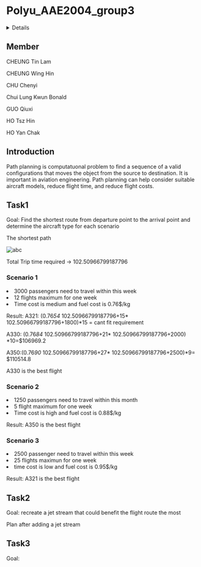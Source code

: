 # Polyu_AAE2004_group3
<!-- TABLE OF CONTENTS -->
<details>
  <summery>Table of contents</summary>
  <ol>
    <li><a href="## Member">Member</a> 
    <li><a href="## Introduction">Introduction</a></li>
    <li><a href="## Task1">Task1</a></li>
        <ul>
          <li><a href= "### Scenario-1">Scenario 1</a></li>
          <li><a href= "### Scenario-2">Scenario 2</a></li>
          <li><a href= "### Scenario-3">Scenario 3</a></li>
        </ul>  
    <li><a href="## Task2">Task2</a></li>
    <li><a href="## Task3">Task3</a></li>
  </ol>
</details>

## Member
CHEUNG Tin Lam

CHEUNG Wing Hin

CHU Chenyi

Chui Lung Kwun Bonald

GUO Qiuxi

HO Tsz Hin

HO Yan Chak

## Introduction
Path planning is computatuonal problem to find a sequence of a valid configurations that moves the object from the source to destination. It is important in aviation engineering. Path planning can help consider suitable aircraft models, reduce flight time, and reduce flight costs. 

## Task1
Goal: Find the shortest route from departure point to the arrival point and determine the aircraft type for each scenario

The shortest path

![abc](https://user-images.githubusercontent.com/116060401/200479713-8ce624a1-2d1f-4e88-a3b2-7cbec7a2e828.jpg)

Total Trip time required ->  102.50966799187796

### Scenario 1
<li>3000 passengers need to travel within this week</li>
<li>12 flights maximum for one week</li>
<li>Time cost is medium and fuel cost is 0.76$/kg</li>

Result:
A321: (0.76*54* 102.50966799187796+15* 102.50966799187796+1800)*15 = cant fit requirement 

A330: (0.76*84* 102.50966799187796+21* 102.50966799187796+2000) *10=$106969.2 

A350:(0.76*90* 102.50966799187796+27* 102.50966799187796+2500)*9= $110514.8 

A330 is the best flight

### Scenario 2
<li>1250 passengers need to travel within this month</li>
<li>5 flight maximum for one week</li>
<li>Time cost is high and fuel cost is 0.88$/kg</li>

Result:
A350 is the best flight

### Scenario 3
<li>2500 passenger need to travel within this week</li>
<li>25 flights maximun for one week</li>
<li>time cost is low and fuel cost is 0.95$/kg</li>

Result:
A321 is the best flight

## Task2
Goal: recreate a jet stream that could benefit the flight route the most

Plan after adding a jet stream


## Task3
Goal: 
